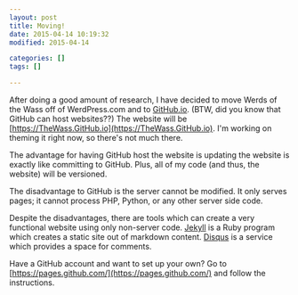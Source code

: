 ```yaml
---
layout: post
title: Moving!
date: 2015-04-14 10:19:32
modified: 2015-04-14

categories: []
tags: []

---
```

After doing a good amount of research, I have decided to move Werds of the Wass off of WerdPress.com and to [GitHub.io](https://pages.github.com/).  (BTW, did you know that GitHub can host websites??)  The website will be [https://TheWass.GitHub.io](https://TheWass.GitHub.io).  I'm working on theming  it right now, so there's not much there.

The advantage for having GitHub host the website is updating the website is exactly like committing to GitHub.  Plus, all of my code (and thus, the website) will be versioned.

The disadvantage to GitHub is the server cannot be modified.  It only serves pages; it cannot process PHP, Python, or any other server side code.

Despite the disadvantages, there are tools which can create a very functional website using only non-server code.  [Jekyll](http://jekyllrb.com/) is a Ruby program which creates a static site out of markdown content.  [Disqus](https://disqus.com/websites/) is a service which provides a space for comments.

Have a GitHub account and want to set up your own?  Go to [https://pages.github.com/](https://pages.github.com/) and follow the instructions.
